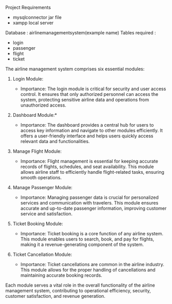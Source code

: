Project Requirements
- mysqlconnector jar file
- xampp local server
  
Database : airlinemanagementsystem(example name)
Tables required :
- login
- passenger
- flight
- ticket

The airline management system comprises six essential modules:
1. Login Module:
   - Importance: The login module is critical for security and user access control. It ensures that only authorized personnel can access the system, protecting sensitive airline data and operations from unauthorized access.

2. Dashboard Module:*
   - Importance: The dashboard provides a central hub for users to access key information and navigate to other modules efficiently. It offers a user-friendly interface and helps users quickly access relevant data and functionalities.

3. Manage Flight Module:
   - Importance: Flight management is essential for keeping accurate records of flights, schedules, and seat availability. This module allows airline staff to efficiently handle flight-related tasks, ensuring smooth operations.

4. Manage Passenger Module:
   - Importance: Managing passenger data is crucial for personalized services and communication with travelers. This module ensures accurate and up-to-date passenger information, improving customer service and satisfaction.

5. Ticket Booking Module:
   - Importance: Ticket booking is a core function of any airline system. This module enables users to search, book, and pay for flights, making it a revenue-generating component of the system.

6. Ticket Cancellation Module:
   - Importance: Ticket cancellations are common in the airline industry. This module allows for the proper handling of cancellations and maintaining accurate booking records.

Each module serves a vital role in the overall functionality of the airline management system, contributing to operational efficiency, security, customer satisfaction, and revenue generation. 

